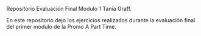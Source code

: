 Repositorio Evaluación Final Modulo 1 Tania Graff.

En este repositorio dejo los ejercicios realizados durante la evaluación final del primer módulo de la Promo A Part Time.